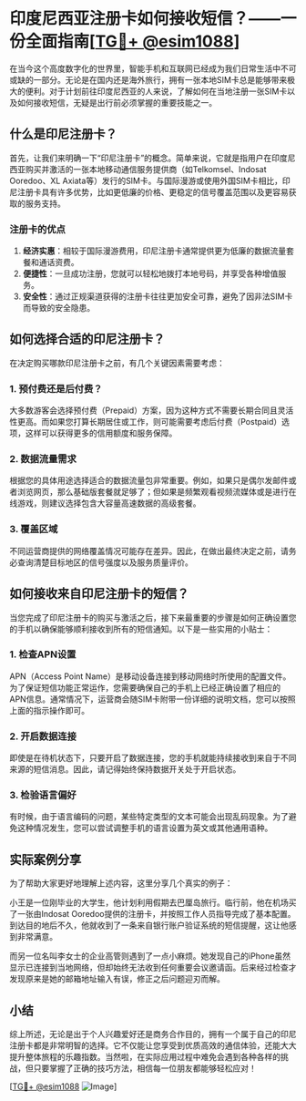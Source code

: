 # 印度尼西亚注册卡如何接收短信？——一份全面指南[[TG💪+ @esim1088](https://t.me/s/esim1088)]

在当今这个高度数字化的世界里，智能手机和互联网已经成为我们日常生活中不可或缺的一部分。无论是在国内还是海外旅行，拥有一张本地SIM卡总是能够带来极大的便利。对于计划前往印度尼西亚的人来说，了解如何在当地注册一张SIM卡以及如何接收短信，无疑是出行前必须掌握的重要技能之一。

## 什么是印尼注册卡？

首先，让我们来明确一下“印尼注册卡”的概念。简单来说，它就是指用户在印度尼西亚购买并激活的一张本地移动通信服务提供商（如Telkomsel、Indosat Ooredoo、XL Axiata等）发行的SIM卡。与国际漫游或使用外国SIM卡相比，印尼注册卡具有许多优势，比如更低廉的价格、更稳定的信号覆盖范围以及更容易获取的服务支持。

### 注册卡的优点

1. **经济实惠**：相较于国际漫游费用，印尼注册卡通常提供更为低廉的数据流量套餐和通话资费。
2. **便捷性**：一旦成功注册，您就可以轻松地拨打本地号码，并享受各种增值服务。
3. **安全性**：通过正规渠道获得的注册卡往往更加安全可靠，避免了因非法SIM卡而导致的安全隐患。

## 如何选择合适的印尼注册卡？

在决定购买哪款印尼注册卡之前，有几个关键因素需要考虑：

### 1. 预付费还是后付费？

大多数游客会选择预付费（Prepaid）方案，因为这种方式不需要长期合同且灵活性更高。而如果您打算长期居住或工作，则可能需要考虑后付费（Postpaid）选项，这样可以获得更多的信用额度和服务保障。

### 2. 数据流量需求

根据您的具体用途选择适合的数据流量包非常重要。例如，如果只是偶尔发邮件或者浏览网页，那么基础版套餐就足够了；但如果是频繁观看视频流媒体或是进行在线游戏，则建议选择包含大容量高速数据的高级套餐。

### 3. 覆盖区域

不同运营商提供的网络覆盖情况可能存在差异。因此，在做出最终决定之前，请务必查询清楚目标地区的信号强度以及服务质量评价。

## 如何接收来自印尼注册卡的短信？

当您完成了印尼注册卡的购买与激活之后，接下来最重要的步骤是如何正确设置您的手机以确保能够顺利接收到所有的短信通知。以下是一些实用的小贴士：

### 1. 检查APN设置

APN（Access Point Name）是移动设备连接到移动网络时所使用的配置文件。为了保证短信功能正常运作，您需要确保自己的手机上已经正确设置了相应的APN信息。通常情况下，运营商会随SIM卡附带一份详细的说明文档，您可以按照上面的指示操作即可。

### 2. 开启数据连接

即使是在待机状态下，只要开启了数据连接，您的手机就能持续接收到来自于不同来源的短信消息。因此，请记得始终保持数据开关处于开启状态。

### 3. 检验语言偏好

有时候，由于语言编码的问题，某些特定类型的文本可能会出现乱码现象。为了避免这种情况发生，您可以尝试调整手机的语言设置为英文或其他通用语种。

## 实际案例分享

为了帮助大家更好地理解上述内容，这里分享几个真实的例子：

小王是一位刚毕业的大学生，他计划利用假期去巴厘岛旅行。临行前，他在机场买了一张由Indosat Ooredoo提供的注册卡，并按照工作人员指导完成了基本配置。到达目的地后不久，他就收到了一条来自银行账户验证系统的短信提醒，这让他感到非常满意。

而另一位名叫李女士的企业高管则遇到了一点小麻烦。她发现自己的iPhone虽然显示已连接到当地网络，但却始终无法收到任何重要会议邀请函。后来经过检查才发现原来是她的邮箱地址输入有误，修正之后问题迎刃而解。

## 小结

综上所述，无论是出于个人兴趣爱好还是商务合作目的，拥有一个属于自己的印尼注册卡都是非常明智的选择。它不仅能让您享受到优质高效的通信体验，还能大大提升整体旅程的乐趣指数。当然啦，在实际应用过程中难免会遇到各种各样的挑战，但只要掌握了正确的技巧方法，相信每一位朋友都能够轻松应对！

[[TG💪+ @esim1088](https://t.me/s/esim1088) ![Image](https://i.postimg.cc/4NQfJmqS/Snipaste-2025-05-13-00-14-12.png)]
